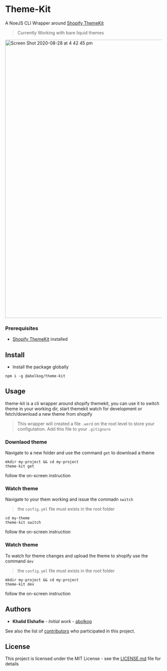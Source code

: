 # Theme-Kit

A NoeJS CLI Wrapper around [Shopify ThemeKit](https://shopify.github.io/themekit/)

> Currently Working with bare liquid themes

<img width="891" alt="Screen Shot 2020-08-28 at 4 42 45 pm" src="https://user-images.githubusercontent.com/3861725/91530203-0fcc7580-e94e-11ea-9d47-330fe87df765.png">

### Prerequisites

- [Shopify ThemeKit](https://shopify.github.io/-themekit/) installed

## Install

- Install the package globally

```
npm i -g @abolkog/theme-kit
```

## Usage

theme-kit is a cli wrapper around shopify themekit, you can use it to switch theme in your working dir, start themekit watch for development or fetch/download a new theme from shopify

> This wrapper will created a file `.werd` on the root level to store your configutation. Add this file to your `.gitignore`

### Downlaod theme

Navigate to a new folder and use the command `get` to download a theme

```
mkdir my-project && cd my-project
theme-kit get
```

follow the on-screen instruction

### Watch theme

Navigate to your them working and issue the commadn `switch`

> the `config.yml` file must exists in the root folder

```
cd my-theme
theme-kit switch
```

follow the on-screen instruction

### Watch theme

To watch for theme changes and upload the theme to shopify use the command `dev`

> the `config.yml` file must exists in the root folder

```
mkdir my-project && cd my-project
theme-kit dev
```

follow the on-screen instruction

## Authors

- **Khalid Elshafie** - _Initial work_ - [abolkog](https://github.com/abolkog)

See also the list of [contributors](https://github.com/abolkog/theme-kit/contributors) who participated in this project.

## License

This project is licensed under the MIT License - see the [LICENSE.md](LICENSE.md) file for details
